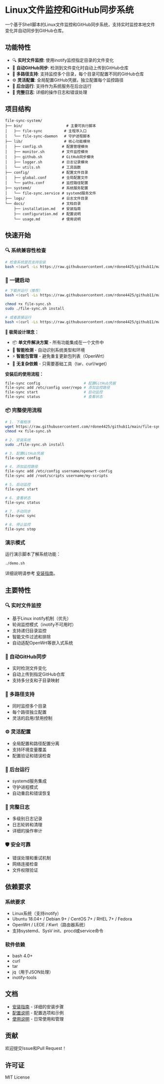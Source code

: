 # Linux文件监控和GitHub同步系统

一个基于Shell脚本的Linux文件监控和GitHub同步系统，支持实时监控本地文件变化并自动同步到GitHub仓库。

## 功能特性

- 🔍 **实时文件监控**: 使用inotify监控指定目录的文件变化
- 🚀 **自动GitHub同步**: 检测到文件变化时自动上传到GitHub仓库
- 📁 **多路径支持**: 支持监控多个目录，每个目录可配置不同的GitHub仓库
- ⚙️ **灵活配置**: 全局配置GitHub凭据，独立配置每个监控路径
- 🔧 **后台运行**: 支持作为系统服务在后台运行
- 📝 **完整日志**: 详细的操作日志和错误处理

## 项目结构

```
file-sync-system/
├── bin/                    # 主要可执行脚本
│   ├── file-sync          # 主程序入口
│   └── file-sync-daemon   # 守护进程脚本
├── lib/                   # 核心功能模块
│   ├── config.sh         # 配置管理模块
│   ├── monitor.sh        # 文件监控模块
│   ├── github.sh         # GitHub同步模块
│   ├── logger.sh         # 日志记录模块
│   └── utils.sh          # 工具函数
├── config/               # 配置文件目录
│   ├── global.conf       # 全局配置文件
│   └── paths.conf        # 监控路径配置
├── systemd/              # 系统服务配置
│   └── file-sync.service # systemd服务文件
├── logs/                 # 日志文件目录
└── docs/                 # 文档目录
    ├── installation.md   # 安装指南
    ├── configuration.md  # 配置说明
    └── usage.md          # 使用说明
```

## 快速开始

### 🔍 系统兼容性检查

```bash
# 检查系统是否支持安装
bash <(curl -Ls https://raw.githubusercontent.com/rdone4425/github11/main/system-check.sh)
```

### 🚀 一键启动

```bash
# 下载并运行（推荐）
bash <(curl -Ls https://raw.githubusercontent.com/rdone4425/github11/main/file-sync.sh)

chmod +x file-sync.sh
sudo ./file-sync.sh install

# 或者直接运行
bash <(curl -Ls https://raw.githubusercontent.com/rdone4425/github11/main/file-sync.sh) install
```

**🎯 极简设计理念：**
- 📦 **单文件解决方案** - 所有功能集成在一个文件中
- 🧠 **智能检测** - 自动识别系统类型和环境
- ⚡ **智能包管理** - 避免重复更新包列表（OpenWrt）
- 🔄 **无复杂依赖** - 只需要基础工具（tar、curl/wget）

**安装后的使用流程：**
```bash
file-sync config                    # 配置GitHub凭据
file-sync add /etc/config user/repo # 添加监控路径
file-sync start                     # 启动监控
file-sync status                    # 查看状态
```

### 📦 完整使用流程

```bash
# 1. 下载程序
wget https://raw.githubusercontent.com/rdone4425/github11/main/file-sync.sh
chmod +x file-sync.sh

# 2. 安装系统
sudo ./file-sync.sh install

# 3. 配置GitHub凭据
file-sync config

# 4. 添加监控路径
file-sync add /etc/config username/openwrt-config
file-sync add /root/scripts username/my-scripts

# 5. 启动监控
file-sync start

# 6. 查看状态
file-sync status

# 7. 手动同步
file-sync sync

# 8. 停止监控
file-sync stop
```

### 演示模式

运行演示脚本了解系统功能：

```bash
./demo.sh
```

详细说明请参考 [安装指南](docs/installation.md)。

## 主要特性

### 🔍 实时文件监控
- 基于Linux inotify机制（优先）
- 轮询监控模式（inotify不可用时）
- 支持递归目录监控
- 智能文件过滤和排除
- 自动适配OpenWrt等嵌入式系统

### 🚀 自动GitHub同步
- 实时检测文件变化
- 自动上传到指定GitHub仓库
- 支持多分支和子目录映射

### 📁 多路径支持
- 同时监控多个目录
- 每个路径独立配置
- 灵活的启用/禁用控制

### ⚙️ 灵活配置
- 全局配置和路径配置分离
- 支持环境变量覆盖
- 配置验证和错误检查

### 🔧 后台运行
- systemd服务集成
- 守护进程模式
- 自动重启和错误恢复

### 📝 完整日志
- 多级别日志记录
- 日志轮转和清理
- 详细的操作审计

### 🛡️ 安全可靠
- 错误处理和重试机制
- 网络连接检查
- 文件权限验证

## 依赖要求

### 系统要求
- Linux系统（支持inotify）
- Ubuntu 18.04+ / Debian 9+ / CentOS 7+ / RHEL 7+ / Fedora
- OpenWrt / LEDE / Kwrt（路由器系统）
- 支持systemd、SysV init、procd或service命令

### 软件依赖
- bash 4.0+
- curl
- tar
- jq（用于JSON处理）
- inotify-tools

## 文档

- [安装指南](docs/installation.md) - 详细的安装步骤
- [配置说明](docs/configuration.md) - 配置选项和示例
- [使用说明](docs/usage.md) - 日常使用和管理

## 贡献

欢迎提交Issue和Pull Request！

## 许可证

MIT License
